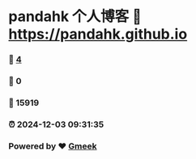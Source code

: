 # pandahk 个人博客 :link: https://pandahk.github.io 
### :page_facing_up: [4](https://pandahk.github.io/tag.html) 
### :speech_balloon: 0 
### :hibiscus: 15919 
### :alarm_clock: 2024-12-03 09:31:35 
### Powered by :heart: [Gmeek](https://github.com/Meekdai/Gmeek)
